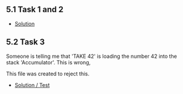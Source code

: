 ## 5.1 Task 1 and 2 ##

- [Solution](chapter_5_1_task_1.asm)

## 5.2 Task 3 ##

Someone is telling me that 'TAKE 42' is loading the number 42 into the stack 'Accumulator'.
This is wrong, 

This file was created to reject this.
- [Solution / Test](chapter_5_2_task_3.asm)
